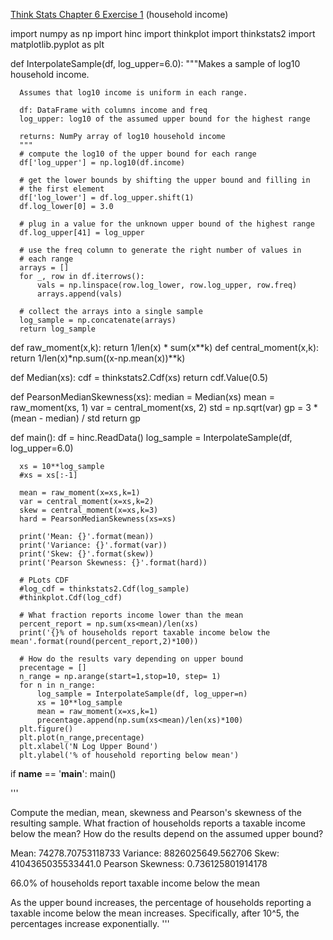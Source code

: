 [Think Stats Chapter 6 Exercise 1](http://greenteapress.com/thinkstats2/html/thinkstats2007.html#toc60) (household income)

  import numpy as np
  import hinc
  import thinkplot
  import thinkstats2
  import matplotlib.pyplot as plt

  def InterpolateSample(df, log_upper=6.0):
      """Makes a sample of log10 household income.

      Assumes that log10 income is uniform in each range.

      df: DataFrame with columns income and freq
      log_upper: log10 of the assumed upper bound for the highest range

      returns: NumPy array of log10 household income
      """
      # compute the log10 of the upper bound for each range
      df['log_upper'] = np.log10(df.income)

      # get the lower bounds by shifting the upper bound and filling in
      # the first element
      df['log_lower'] = df.log_upper.shift(1)
      df.log_lower[0] = 3.0

      # plug in a value for the unknown upper bound of the highest range
      df.log_upper[41] = log_upper

      # use the freq column to generate the right number of values in
      # each range
      arrays = []
      for _, row in df.iterrows():
          vals = np.linspace(row.log_lower, row.log_upper, row.freq)
          arrays.append(vals)

      # collect the arrays into a single sample
      log_sample = np.concatenate(arrays)
      return log_sample

  def raw_moment(x,k):
      return 1/len(x) * sum(x**k)
  def central_moment(x,k):
      return 1/len(x)*np.sum((x-np.mean(x))**k)


  def Median(xs):
      cdf = thinkstats2.Cdf(xs)
      return cdf.Value(0.5)


  def PearsonMedianSkewness(xs):
      median = Median(xs)
      mean = raw_moment(xs, 1)
      var = central_moment(xs, 2)
      std = np.sqrt(var)
      gp = 3 * (mean - median) / std
      return gp




  def main():
      df = hinc.ReadData()
      log_sample = InterpolateSample(df, log_upper=6.0)

      xs = 10**log_sample
      #xs = xs[:-1]

      mean = raw_moment(x=xs,k=1)
      var = central_moment(x=xs,k=2)
      skew = central_moment(x=xs,k=3)
      hard = PearsonMedianSkewness(xs=xs)

      print('Mean: {}'.format(mean))
      print('Variance: {}'.format(var))
      print('Skew: {}'.format(skew))
      print('Pearson Skewness: {}'.format(hard))

      # PLots CDF
      #log_cdf = thinkstats2.Cdf(log_sample)
      #thinkplot.Cdf(log_cdf)

      # What fraction reports income lower than the mean
      percent_report = np.sum(xs<mean)/len(xs)
      print('{}% of households report taxable income below the mean'.format(round(percent_report,2)*100))

      # How do the results vary depending on upper bound
      precentage = []
      n_range = np.arange(start=1,stop=10, step= 1)
      for n in n_range:
          log_sample = InterpolateSample(df, log_upper=n)
          xs = 10**log_sample
          mean = raw_moment(x=xs,k=1)
          precentage.append(np.sum(xs<mean)/len(xs)*100)
      plt.figure()
      plt.plot(n_range,precentage)
      plt.xlabel('N Log Upper Bound')
      plt.ylabel('% of household reporting below mean')



  if __name__ == '__main__':
      main()

'''

Compute the median, mean, skewness and Pearson's skewness of the resulting
sample. What fraction of households reports a taxable income below the
mean? How do the results depend on the assumed upper bound?

Mean: 74278.70753118733
Variance: 8826025649.562706
Skew: 4104365035533441.0
Pearson Skewness: 0.736125801914178

66.0% of households report taxable income below the mean

As the upper bound increases, the percentage of households reporting a 
taxable income below the mean increases. Specifically, after 10^5, the percentages
increase exponentially.
'''
